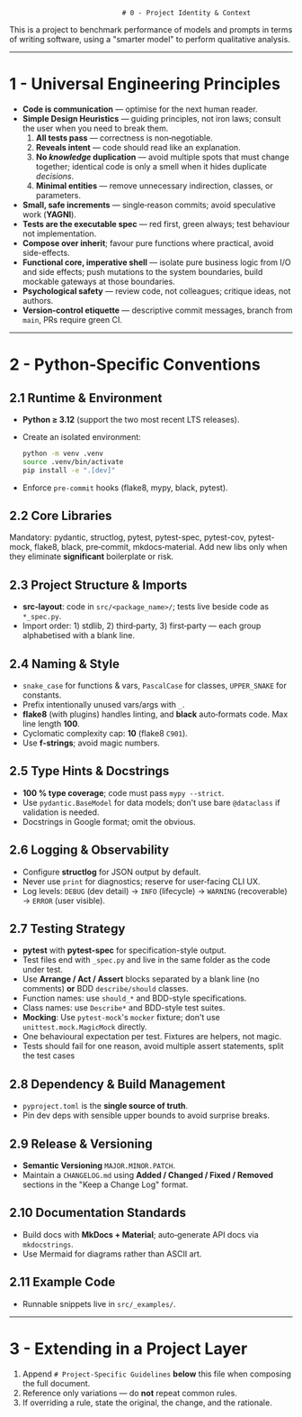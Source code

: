                                 # 0 - Project Identity & Context

This is a project to benchmark performance of models and prompts in terms of writing software, using a "smarter model"
to perform qualitative analysis.

---

# 1 - Universal Engineering Principles

* **Code is communication** — optimise for the next human reader.
* **Simple Design Heuristics** — guiding principles, not iron laws; consult the user when you need to break them.
    1. **All tests pass** — correctness is non‑negotiable.
    2. **Reveals intent** — code should read like an explanation.
    3. **No *****knowledge***** duplication** — avoid multiple spots that must change together; identical code is only a
       smell when it hides duplicate *decisions*.
    4. **Minimal entities** — remove unnecessary indirection, classes, or parameters.
* **Small, safe increments** — single‑reason commits; avoid speculative work (**YAGNI**).
* **Tests are the executable spec** — red first, green always; test behaviour not implementation.
* **Compose over inherit**; favour pure functions where practical, avoid side-effects.
* **Functional core, imperative shell** — isolate pure business logic from I/O and side effects; push mutations to the
  system boundaries, build mockable gateways at those boundaries.
* **Psychological safety** — review code, not colleagues; critique ideas, not authors.
* **Version‑control etiquette** — descriptive commit messages, branch from `main`, PRs require green CI.

---

# 2 - Python‑Specific Conventions

## 2.1 Runtime & Environment

* **Python ≥ 3.12** (support the two most recent LTS releases).
* Create an isolated environment:

  ```bash
  python -m venv .venv
  source .venv/bin/activate
  pip install -e ".[dev]"
  ```
* Enforce `pre‑commit` hooks (flake8, mypy, black, pytest).

## 2.2 Core Libraries

Mandatory: pydantic, structlog, pytest, pytest-spec, pytest-cov, pytest-mock, flake8, black, pre‑commit,
mkdocs‑material. Add new libs only when they eliminate **significant** boilerplate or risk.

## 2.3 Project Structure & Imports

* **src‑layout**: code in `src/<package_name>/`; tests live beside code as `*_spec.py`.
* Import order: 1) stdlib, 2) third‑party, 3) first‑party — each group alphabetised with a blank line.

## 2.4 Naming & Style

* `snake_case` for functions & vars, `PascalCase` for classes, `UPPER_SNAKE` for constants.
* Prefix intentionally unused vars/args with `_`.
* **flake8** (with plugins) handles linting, and **black** auto‑formats code. Max line length **100**.
* Cyclomatic complexity cap: **10** (flake8 `C901`).
* Use **f‑strings**; avoid magic numbers.

## 2.5 Type Hints & Docstrings

* **100 % type coverage**; code must pass `mypy --strict`.
* Use `pydantic.BaseModel` for data models; don't use bare `@dataclass` if validation is needed.
* Docstrings in Google format; omit the obvious.

## 2.6 Logging & Observability

* Configure **structlog** for JSON output by default.
* Never use `print` for diagnostics; reserve for user‑facing CLI UX.
* Log levels: `DEBUG` (dev detail) → `INFO` (lifecycle) → `WARNING` (recoverable) → `ERROR` (user visible).

## 2.7 Testing Strategy

* **pytest** with **pytest-spec** for specification-style output.
* Test files end with `_spec.py` and live in the same folder as the code under test.
* Use **Arrange / Act / Assert** blocks separated by a blank line (no comments) **or** BDD `describe/should` classes.
* Function names: use `should_*` and BDD-style specifications.
* Class names: use `Describe*` and BDD-style test suites.
* **Mocking**: Use `pytest-mock`'s `mocker` fixture; don't use `unittest.mock.MagicMock` directly.
* One behavioural expectation per test. Fixtures are helpers, not magic.
* Tests should fail for one reason, avoid multiple assert statements, split the test cases

## 2.8 Dependency & Build Management

* `pyproject.toml` is the **single source of truth**.
* Pin dev deps with sensible upper bounds to avoid surprise breaks.

## 2.9 Release & Versioning

* **Semantic Versioning** `MAJOR.MINOR.PATCH`.
* Maintain a `CHANGELOG.md` using **Added / Changed / Fixed / Removed** sections in the "Keep a Change Log" format.

## 2.10 Documentation Standards

* Build docs with **MkDocs + Material**; auto‑generate API docs via `mkdocstrings`.
* Use Mermaid for diagrams rather than ASCII art.

## 2.11 Example Code

* Runnable snippets live in `src/_examples/`.

---

# 3 - Extending in a Project Layer

1. Append `# Project‑Specific Guidelines` **below** this file when composing the full document.
2. Reference only variations — do **not** repeat common rules.
3. If overriding a rule, state the original, the change, and the rationale.
